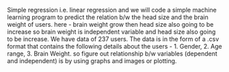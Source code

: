 Simple regression i.e. linear regression and we will code a simple machine learning program to predict the relation b/w the head size and the brain weight of users. 
here - brain weight  grow then head size also going to be increase
so brain weight is independent variable and head size also going to be increase.
We have data of 237 users. The data is in the form of a .csv format that contains the following details about the users - 1. Gender, 2. Age range, 3. Brain Weight.
so figure out relationship b/w variables (dependent and independent) is by using graphs and images or plotting.

